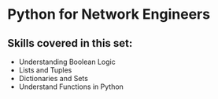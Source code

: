 # Python for Network Engineers

## Skills covered in this set:

+ Understanding Boolean Logic
+ Lists and Tuples
+ Dictionaries and Sets
+ Understand Functions in Python